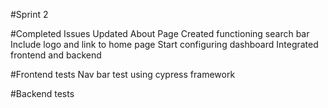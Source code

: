 #Sprint 2

#Completed Issues
    Updated About Page
    Created functioning search bar
    Include logo and link to home page
    Start configuring dashboard
    Integrated frontend and backend


#Frontend tests
    Nav bar test using cypress framework


#Backend tests
